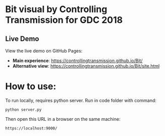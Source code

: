 # Bit visual by Controlling Transmission for GDC 2018 

## Live Demo
View the live demo on GitHub Pages:
- **Main experience**: https://controllingtransmission.github.io/Bit/
- **Alternative view**: https://controllingtransmission.github.io/Bit/site.html

# How to use:

To run locally, requires python server. 
Run in code folder with command:

    python server.py

Then open this URL in a browser on the same machine:

    https://localhost:9000/

